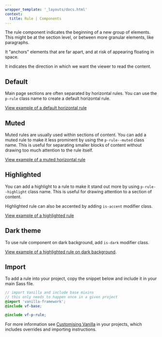 ```yaml
---
wrapper_template: '_layouts/docs.html'
context:
  title: Rule | Components
---
```


The rule component indicates the beginning of a new group of elements. This might be at the section level, or between more granular elements, like paragraphs.

It "anchors" elements that are far apart, and at risk of appearing floating in space.

It indicates the direction in which we want the viewer to read the content.

## Default

Main page sections are often separated by horizontal rules. You can use the `p-rule` class name to create a default horizontal rule.

<div class="embedded-example"><a href="/docs/examples/patterns/rule/default" class="js-example">
View example of a default horizontal rule
</a></div>

## Muted

Muted rules are usually used within sections of content. You can add a muted rule to make it less prominent by using the `p-rule--muted` class name. This is useful for separating smaller blocks of content without drawing too much attention to the rule itself.

<div class="embedded-example"><a href="/docs/examples/patterns/rule/muted" class="js-example">
View example of a muted horizontal rule
</a></div>

## Highlighted

You can add a highlight to a rule to make it stand out more by using `p-rule--highlight` class name. This is useful for drawing attention to a section of content.

Highlighted rule can also be accented by adding `is-accent` modifier class.

<div class="embedded-example"><a href="/docs/examples/patterns/rule/highlight" class="js-example">
View example of a highlighted rule
</a></div>

## Dark theme

To use rule component on dark background, add `is-dark` modifier class.

[View example of a highlighted rule on dark background](/docs/examples/patterns/rule/default?theme=dark).

## Import

To add a rule into your project, copy the snippet below and include it in your main Sass file.

```scss
// import Vanilla and include base mixins
// this only needs to happen once in a given project
@import 'vanilla-framework';
@include vf-base;

@include vf-p-rule;
```

For more information see [Customising Vanilla](/docs/customising-vanilla/) in your projects, which includes overrides and importing instructions.
